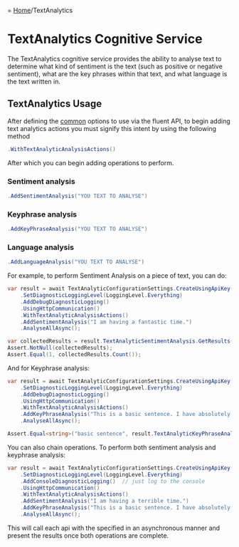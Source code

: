= [Home](../readme.md)/TextAnalytics

# TextAnalytics Cognitive Service
The TextAnalytics cognitive service provides the ability to analyse text to determine what kind of sentiment is the text (such as positive or negative sentiment), what are the key phrases within that text, and what language is the text written in.

## TextAnalytics Usage
After defining the [common](../wiki/commom.md) options to use via the fluent API, to begin adding text analytics actions you must signify this intent by using the following method
```c#
.WithTextAnalyticAnalysisActions()
```
After which you can begin adding operations to perform.

### Sentiment analysis
```c#
.AddSentimentAnalysis("YOU TEXT TO ANALYSE")
```
### Keyphrase analysis
```c#
.AddKeyPhraseAnalysis("YOU TEXT TO ANALYSE")
```
### Language analysis
```c#
.AddLanguageAnalysis("YOU TEXT TO ANALYSE")
```


For example, to perform Sentiment Analysis on a piece of text, you can do:
```c#
var result = await TextAnalyticConfigurationSettings.CreateUsingApiKey("my-api-key", LocationKeyIdentifier.WestUs)
    .SetDiagnosticLoggingLevel(LoggingLevel.Everything)
    .AddDebugDiagnosticLogging()
    .UsingHttpCommunication()
    .WithTextAnalyticAnalysisActions()
    .AddSentimentAnalysis("I am having a fantastic time.")
    .AnalyseAllAsync();

var collectedResults = result.TextAnalyticSentimentAnalysis.GetResults(SentimentClassification.Positive);
Assert.NotNull(collectedResults);
Assert.Equal(1, collectedResults.Count());
```

And for Keyphrase analysis:
```c#
var result = await TextAnalyticConfigurationSettings.CreateUsingApiKey("my-api-key", LocationKeyIdentifier.WestUs)
    .SetDiagnosticLoggingLevel(LoggingLevel.Everything)
    .AddDebugDiagnosticLogging()
    .UsingHttpCommunication()
    .WithTextAnalyticAnalysisActions()
    .AddKeyPhraseAnalysis("This is a basic sentence. I have absolutely nothing to assert here.")
    .AnalyseAllAsync();

Assert.Equal<string>("basic sentence", result.TextAnalyticKeyPhraseAnalysis.AnalysisResult.ResponseData.documents[0].keyPhrases[0]);
```

You can also chain operations. To perform both sentiment analysis and keyphrase analysis:
```c#
var result = await TextAnalyticConfigurationSettings.CreateUsingApiKey("my-api-key", LocationKeyIdentifier.WestUs)
    .SetDiagnosticLoggingLevel(LoggingLevel.Everything)
    .AddConsoleDiagnosticLogging()  // just log to the console
    .UsingHttpCommunication()
    .WithTextAnalyticAnalysisActions()
    .AddSentimentAnalysis("I am having a terrible time.")
    .AddKeyPhraseAnalysis("This is a basic sentence. I have absolutely nothing to assert here.")
    .AnalyseAllAsync();
```
This will call each api with the specified in an asynchronous manner and present the results once both operations are complete.
